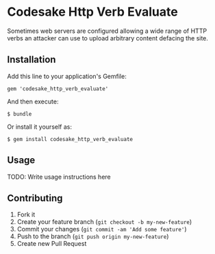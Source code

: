 # Codesake Http Verb Evaluate

Sometimes web servers are configured allowing a wide range of HTTP verbs an
attacker can use to upload arbitrary content defacing the site.

## Installation

Add this line to your application's Gemfile:

    gem 'codesake_http_verb_evaluate'

And then execute:

    $ bundle

Or install it yourself as:

    $ gem install codesake_http_verb_evaluate

## Usage

TODO: Write usage instructions here

## Contributing

1. Fork it
2. Create your feature branch (`git checkout -b my-new-feature`)
3. Commit your changes (`git commit -am 'Add some feature'`)
4. Push to the branch (`git push origin my-new-feature`)
5. Create new Pull Request
